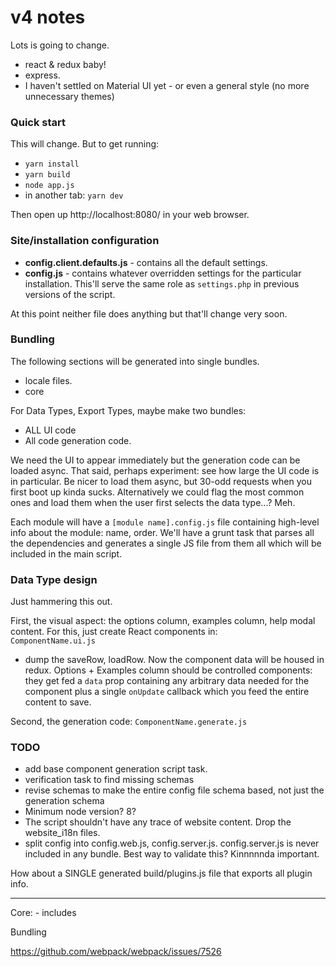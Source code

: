 # v4 notes

Lots is going to change. 

- react & redux baby!
- express. 
- I haven't settled on Material UI yet - or even a general style (no more unnecessary themes)


### Quick start 

This will change. But to get running:

- `yarn install`
- `yarn build`
- `node app.js`
- in another tab: `yarn dev`

Then open up http://localhost:8080/ in your web browser.


### Site/installation configuration 

- **config.client.defaults.js** - contains all the default settings. 
- **config.js** - contains whatever overridden settings for the particular installation. This'll serve the 
same role as `settings.php` in previous versions of the script. 

At this point neither file does anything but that'll change very soon. 


### Bundling

The following sections will be generated into single bundles.

- locale files. 
- core 

For Data Types, Export Types, maybe make two bundles:
- ALL UI code
- All code generation code. 

We need the UI to appear immediately but the generation code can be loaded async. That said, perhaps experiment: see
how large the UI code is in particular. Be nicer to load them async, but 30-odd requests when you first boot up kinda
sucks. Alternatively we could flag the most common ones and load them when the user first selects the data type...? Meh.    

Each module will have a `[module name].config.js` file containing high-level info about the module: name, order. We'll 
have a grunt task that parses all the dependencies and generates a single JS file from them all which will be included
in the main script. 


### Data Type design

Just hammering this out.

First, the visual aspect: the options column, examples column, help modal content. For this, just create
React components in:  
    `ComponentName.ui.js`

- dump the saveRow, loadRow. Now the component data will be housed in redux. Options + Examples column should be 
controlled components: they get fed a `data` prop containing any arbitrary data needed for the component plus a single
`onUpdate` callback which you feed the entire content to save. 

Second, the generation code:
    `ComponentName.generate.js`


### TODO

- add base component generation script task.
- verification task to find missing schemas
- revise schemas to make the entire config file schema based, not just the generation schema
- Minimum node version? 8?
- The script shouldn't have any trace of website content. Drop the website_i18n files.
- split config into config.web.js, config.server.js. config.server.js is never included in any bundle. Best way to 
validate this? Kinnnnnda important.


How about a SINGLE generated build/plugins.js file that exports all plugin info.


----------------------------------------

Core:
    - includes 




Bundling

https://github.com/webpack/webpack/issues/7526

